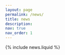 ```yaml
---
layout: page
permalink: /news/
title: news
description:
nav: true
nav_order: 1
---
```


{% include news.liquid %}
